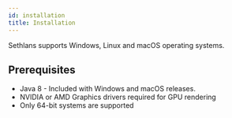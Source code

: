 ```yaml
---
id: installation
title: Installation
---
```


Sethlans supports Windows, Linux and macOS operating systems. 

## Prerequisites
 - Java 8 - Included with Windows and macOS releases.
 - NVIDIA or AMD Graphics drivers required for GPU rendering
 - Only 64-bit systems are supported
